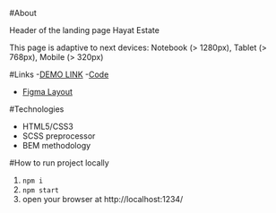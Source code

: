 #About

Header of the landing page Hayat Estate

This page is adaptive to next devices: Notebook (> 1280px), Tablet (> 768px), Mobile (> 320px)

#Links
-[DEMO LINK](https://oaleksandrovva.github.io/hayate_state/)
-[Code](https://github.com/oaleksandrovva/hayate_state/)
- [Figma Layout](https://www.figma.com/file/tFhpxP08zTcjEi6DXMnR0A/%D0%A2%D0%B5%D1%81%D1%82%D0%BE%D0%B2%D0%BE%D0%B5-%D0%B7%D0%B0%D0%B4%D0%B0%D0%BD%D0%B8%D0%B5-1?node-id=73%3A0)

#Technologies
- HTML5/CSS3
- SCSS preprocessor
- BEM methodology

#How to run project locally
1. `npm i`
2. `npm start`
3. open your browser at http://localhost:1234/
